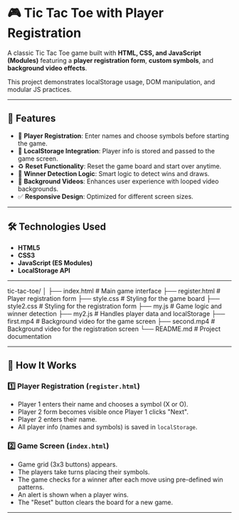 # 🎮 Tic Tac Toe with Player Registration

A classic Tic Tac Toe game built with **HTML, CSS, and JavaScript (Modules)** featuring a **player registration form**, **custom symbols**, and **background video effects**. 

This project demonstrates localStorage usage, DOM manipulation, and modular JS practices.

---

## 🚀 Features

- 🔐 **Player Registration**: Enter names and choose symbols before starting the game.
- 💾 **LocalStorage Integration**: Player info is stored and passed to the game screen.
- ♻️ **Reset Functionality**: Reset the game board and start over anytime.
- 🧠 **Winner Detection Logic**: Smart logic to detect wins and draws.
- 🎥 **Background Videos**: Enhances user experience with looped video backgrounds.
- ✅ **Responsive Design**: Optimized for different screen sizes.

---

## 🛠 Technologies Used

- **HTML5**
- **CSS3**
- **JavaScript (ES Modules)**
- **LocalStorage API**

---

tic-tac-toe/
│
├── index.html         # Main game interface
├── register.html      # Player registration form
├── style.css          # Styling for the game board
├── style2.css         # Styling for the registration form
├── my.js              # Game logic and winner detection
├── my2.js             # Handles player data and localStorage
├── first.mp4          # Background video for the game screen
├── second.mp4         # Background video for the registration screen
└── README.md          # Project documentation



---

## 🧩 How It Works

### 1️⃣ Player Registration (`register.html`)
- Player 1 enters their name and chooses a symbol (X or O).
- Player 2 form becomes visible once Player 1 clicks "Next".
- Player 2 enters their name.
- All player info (names and symbols) is saved in `localStorage`.

### 2️⃣ Game Screen (`index.html`)
- Game grid (3x3 buttons) appears.
- The players take turns placing their symbols.
- The game checks for a winner after each move using pre-defined win patterns.
- An alert is shown when a player wins.
- The "Reset" button clears the board for a new game.
 
---
